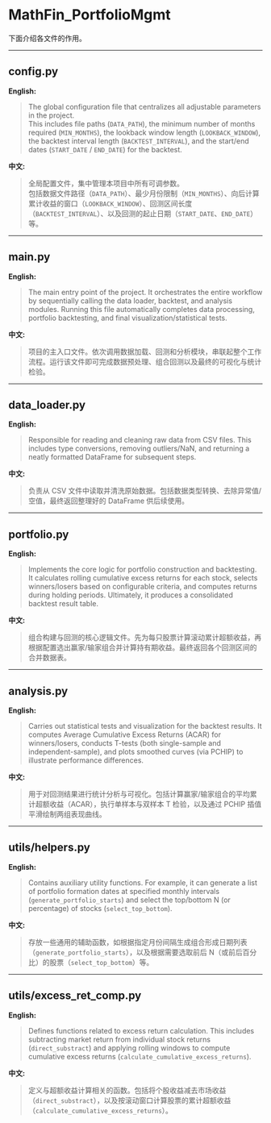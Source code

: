 # MathFin_PortfolioMgmt

下面介绍各文件的作用。

---

## config.py

**English:**
> The global configuration file that centralizes all adjustable parameters in the project.  
> This includes file paths (`DATA_PATH`), the minimum number of months required (`MIN_MONTHS`), the lookback window length (`LOOKBACK_WINDOW`), the backtest interval length (`BACKTEST_INTERVAL`), and the start/end dates (`START_DATE` / `END_DATE`) for the backtest.

**中文:**
> 全局配置文件，集中管理本项目中所有可调参数。  
> 包括数据文件路径（`DATA_PATH`）、最少月份限制（`MIN_MONTHS`）、向后计算累计收益的窗口（`LOOKBACK_WINDOW`）、回测区间长度（`BACKTEST_INTERVAL`）、以及回测的起止日期（`START_DATE`、`END_DATE`）等。

---

## main.py

**English:**
> The main entry point of the project. It orchestrates the entire workflow by sequentially calling the data loader, backtest, and analysis modules. Running this file automatically completes data processing, portfolio backtesting, and final visualization/statistical tests.

**中文:**
> 项目的主入口文件。依次调用数据加载、回测和分析模块，串联起整个工作流程。运行该文件即可完成数据预处理、组合回测以及最终的可视化与统计检验。

---

## data_loader.py

**English:**
> Responsible for reading and cleaning raw data from CSV files. This includes type conversions, removing outliers/NaN, and returning a neatly formatted DataFrame for subsequent steps.

**中文:**
> 负责从 CSV 文件中读取并清洗原始数据。包括数据类型转换、去除异常值/空值，最终返回整理好的 DataFrame 供后续使用。

---

## portfolio.py

**English:**
> Implements the core logic for portfolio construction and backtesting. It calculates rolling cumulative excess returns for each stock, selects winners/losers based on configurable criteria, and computes returns during holding periods. Ultimately, it produces a consolidated backtest result table.

**中文:**
> 组合构建与回测的核心逻辑文件。先为每只股票计算滚动累计超额收益，再根据配置选出赢家/输家组合并计算持有期收益。最终返回各个回测区间的合并数据表。

---

## analysis.py

**English:**
> Carries out statistical tests and visualization for the backtest results. It computes Average Cumulative Excess Returns (ACAR) for winners/losers, conducts T-tests (both single-sample and independent-sample), and plots smoothed curves (via PCHIP) to illustrate performance differences.

**中文:**
> 用于对回测结果进行统计分析与可视化。包括计算赢家/输家组合的平均累计超额收益（ACAR），执行单样本与双样本 T 检验，以及通过 PCHIP 插值平滑绘制两组表现曲线。

---

## utils/helpers.py

**English:**
> Contains auxiliary utility functions. For example, it can generate a list of portfolio formation dates at specified monthly intervals (`generate_portfolio_starts`) and select the top/bottom N (or percentage) of stocks (`select_top_bottom`).

**中文:**
> 存放一些通用的辅助函数，如根据指定月份间隔生成组合形成日期列表（`generate_portfolio_starts`），以及根据需要选取前后 N（或前后百分比）的股票（`select_top_bottom`）等。

---

## utils/excess_ret_comp.py

**English:**
> Defines functions related to excess return calculation. This includes subtracting market return from individual stock returns (`direct_substract`) and applying rolling windows to compute cumulative excess returns (`calculate_cumulative_excess_returns`).

**中文:**
> 定义与超额收益计算相关的函数。包括将个股收益减去市场收益（`direct_substract`），以及按滚动窗口计算股票的累计超额收益（`calculate_cumulative_excess_returns`）。  
